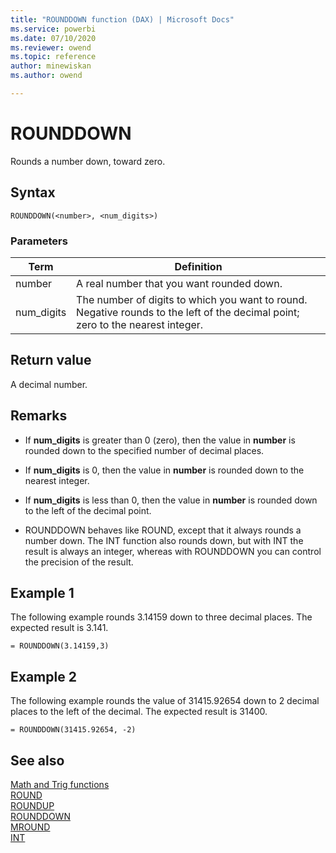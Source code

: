 ```yaml
---
title: "ROUNDDOWN function (DAX) | Microsoft Docs"
ms.service: powerbi 
ms.date: 07/10/2020
ms.reviewer: owend
ms.topic: reference
author: minewiskan
ms.author: owend

---
```

# ROUNDDOWN

Rounds a number down, toward zero.  
  
## Syntax  
  
```dax
ROUNDDOWN(<number>, <num_digits>)  
```
  
### Parameters  
  
|Term|Definition|  
|--------|--------------|  
|number|A real number that you want rounded down.|  
|num_digits|The number of digits to which you want to round. Negative rounds to the left of the decimal point; zero to the nearest integer.|  
  
## Return value

A decimal number.  
  
## Remarks

- If **num_digits** is greater than 0 (zero), then the value in **number** is rounded down to the specified number of decimal places.  
  
- If **num_digits** is 0, then the value in **number** is rounded down to the nearest integer.  
  
- If **num_digits** is less than 0, then the value in **number** is rounded down to the left of the decimal point.  

- ROUNDDOWN behaves like ROUND, except that it always rounds a number down. The INT function also rounds down, but with INT the result is always an integer, whereas with ROUNDDOWN you can control the precision of the result.  
  
## Example 1

The following example rounds 3.14159 down to three decimal places. The expected result is 3.141.  
  
```dax
= ROUNDDOWN(3.14159,3)  
```
  
## Example 2

The following example rounds the value of 31415.92654 down to 2 decimal places to the left of the decimal. The expected result is 31400.  
  
```dax
= ROUNDDOWN(31415.92654, -2)  
```
  
## See also

[Math and Trig functions](math-and-trig-functions-dax.md)  
[ROUND](round-function-dax.md)  
[ROUNDUP](roundup-function-dax.md)  
[ROUNDDOWN](rounddown-function-dax.md)  
[MROUND](mround-function-dax.md)  
[INT](int-function-dax.md)  
